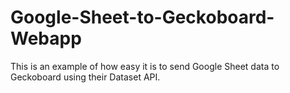 # Google-Sheet-to-Geckoboard-Webapp
This is an example of how easy it is to send Google Sheet data to Geckoboard using their Dataset API.

